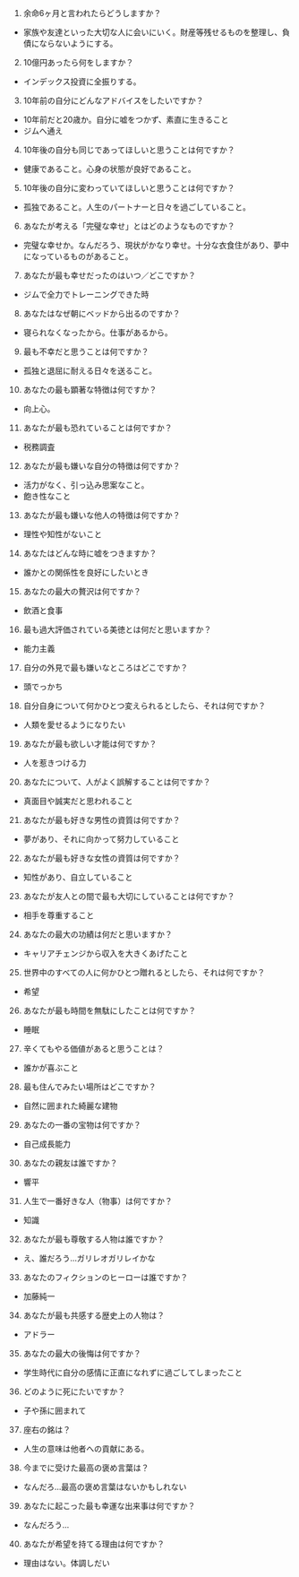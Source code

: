 1. 余命6ヶ月と言われたらどうしますか？

- 家族や友達といった大切な人に会いにいく。財産等残せるものを整理し、負債にならないようにする。

2. 10億円あったら何をしますか？

- インデックス投資に全振りする。

3. 10年前の自分にどんなアドバイスをしたいですか？

- 10年前だと20歳か。自分に嘘をつかず、素直に生きること
- ジムへ通え

4. 10年後の自分も同じであってほしいと思うことは何ですか？

- 健康であること。心身の状態が良好であること。

5. 10年後の自分に変わっていてほしいと思うことは何ですか？

- 孤独であること。人生のパートナーと日々を過ごしていること。

6. あなたが考える「完璧な幸せ」とはどのようなものですか？

- 完璧な幸せか。なんだろう、現状がかなり幸せ。十分な衣食住があり、夢中になっているものがあること。

7. あなたが最も幸せだったのはいつ／どこですか？

- ジムで全力でトレーニングできた時

8. あなたはなぜ朝にベッドから出るのですか？

- 寝られなくなったから。仕事があるから。

9. 最も不幸だと思うことは何ですか？

- 孤独と退屈に耐える日々を送ること。

10. あなたの最も顕著な特徴は何ですか？

- 向上心。

11. あなたが最も恐れていることは何ですか？

- 税務調査

12. あなたが最も嫌いな自分の特徴は何ですか？

- 活力がなく、引っ込み思案なこと。
- 飽き性なこと

13. あなたが最も嫌いな他人の特徴は何ですか？

- 理性や知性がないこと


14. あなたはどんな時に嘘をつきますか？

- 誰かとの関係性を良好にしたいとき

15. あなたの最大の贅沢は何ですか？

- 飲酒と食事

16. 最も過大評価されている美徳とは何だと思いますか？

- 能力主義

17. 自分の外見で最も嫌いなところはどこですか？

- 頭でっかち

18. 自分自身について何かひとつ変えられるとしたら、それは何ですか？

- 人類を愛せるようになりたい

19. あなたが最も欲しい才能は何ですか？

- 人を惹きつける力

20. あなたについて、人がよく誤解することは何ですか？

- 真面目や誠実だと思われること

21. あなたが最も好きな男性の資質は何ですか？

- 夢があり、それに向かって努力していること

22. あなたが最も好きな女性の資質は何ですか？

- 知性があり、自立していること

23. あなたが友人との間で最も大切にしていることは何ですか？

- 相手を尊重すること

24. あなたの最大の功績は何だと思いますか？

- キャリアチェンジから収入を大きくあげたこと

25. 世界中のすべての人に何かひとつ贈れるとしたら、それは何ですか？

- 希望

26. あなたが最も時間を無駄にしたことは何ですか？

- 睡眠

27. 辛くてもやる価値があると思うことは？

- 誰かが喜ぶこと

28. 最も住んでみたい場所はどこですか？

- 自然に囲まれた綺麗な建物

29. あなたの一番の宝物は何ですか？

- 自己成長能力

30. あなたの親友は誰ですか？

- 響平

31. 人生で一番好きな人（物事）は何ですか？

- 知識

32. あなたが最も尊敬する人物は誰ですか？

- え、誰だろう...ガリレオガリレイかな

33. あなたのフィクションのヒーローは誰ですか？

- 加藤純一

34. あなたが最も共感する歴史上の人物は？

- アドラー

35. あなたの最大の後悔は何ですか？

- 学生時代に自分の感情に正直になれずに過ごしてしまったこと

36. どのように死にたいですか？

- 子や孫に囲まれて

37. 座右の銘は？

- 人生の意味は他者への貢献にある。

38. 今までに受けた最高の褒め言葉は？

- なんだろ...最高の褒め言葉はないかもしれない

39. あなたに起こった最も幸運な出来事は何ですか？

- なんだろう...

40. あなたが希望を持てる理由は何ですか？

- 理由はない。体調しだい
